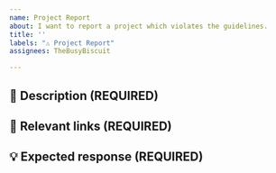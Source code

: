 ```yaml
---
name: Project Report
about: I want to report a project which violates the guidelines.
title: ''
labels: "⚠ Project Report"
assignees: TheBusyBiscuit

---
```


<!-- FILL IN THE FORM BELOW -->

## :round_pushpin: Description (REQUIRED)
<!-- A clear and detailed description on why you want to report this project. -->
<!-- Start writing below this line -->


## :bookmark_tabs: Relevant links (REQUIRED)
<!-- Send us a link to the project in question. -->
<!-- Start writing below this line -->


## :bulb: Expected response (REQUIRED)
<!-- How do you expect us to respond and react to this violation? -->
<!-- Start writing below this line -->
